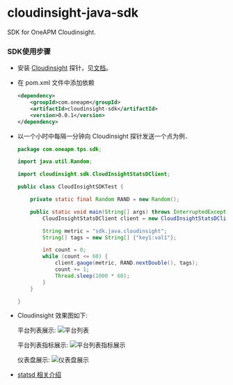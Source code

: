 cloudinsight-java-sdk
================

SDK for OneAPM Cloudinsight.

### SDK使用步骤

- 安装 [Cloudinsight](http://www.oneapm.com/ci/feature.html) 探针，见[文档](http://docs-ci.oneapm.com/quick-start/)。
- 在 pom.xml 文件中添加依赖
  
  ```xml
  <dependency>
      <groupId>com.oneapm</groupId>
      <artifactId>cloudinsight-sdk</artifactId>
      <version>0.0.1</version>
  </dependency>
  ```

- 以一个小时中每隔一分钟向 Cloudinsight 探针发送一个点为例．

  ``` java
  package com.oneapm.tps.sdk;
  
  import java.util.Random;
  
  import cloudinsight.sdk.CloudInsightStatsDClient;
  
  public class CloudInsightSDKTest {
  
      private static final Random RAND = new Random();
  
      public static void main(String[] args) throws InterruptedException {
          CloudInsightStatsDClient client = new CloudInsightStatsDClient();
  
          String metric = "sdk.java.cloudinsight";
          String[] tags = new String[] {"key1:val1"};
  
          int count = 0;
          while (count <= 60) {
              client.gauge(metric, RAND.nextDouble(), tags);
              count += 1;
              Thread.sleep(1000 * 60);
          }
      }
  
  }
  ```
- Cloudinsight 效果图如下:

  平台列表展示:
  ![平台列表](https://github.com/cloudinsight/cloudinsight-java-sdk/blob/master/images/1.overview.png)
  
  平台列表指标展示:
  ![平台列表指标展示](https://github.com/cloudinsight/cloudinsight-java-sdk/blob/master/images/2.overview%20metric.png)
  
  仪表盘展示:
  ![仪表盘展示](https://github.com/cloudinsight/cloudinsight-java-sdk/blob/master/images/3.customer%20dashboard.png)

- [statsd 相关介绍](https://github.com/wyvernnot/introduction-to-statsd)
